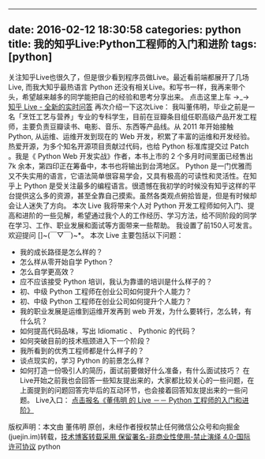 
---
date: 2016-02-12 18:30:58
categories: python
title: 我的知乎Live:Python工程师的入门和进阶
tags: [python]
---
关注知乎Live也很久了，但是很少看到程序员做Live。最近看前端都展开了几场Live, 而我大知乎最热语言 Python
还没有相关Live。和写书一样，我再来带个头，希望越来越多的同学能把自己的经验和思考分享出来。
点击这里上车 →_→ [知乎 Live -
全新的实时问答](https://zhihu.com/lives/789840559912009728?utm_campaign=zhihulive&utm_source=zhihucolumn&utm_medium=Livecolumn)
再次介绍一下这次Live：
我叫董伟明，毕业之前是一名「烹饪工艺与营养」专业的专科学生，目前在豆瓣条目组任职高级产品开发工程师，主要负责豆瓣读书、电影、音乐、东西等产品线。从 2011
年开始接触 Python, 从运维、运维开发到现在的 Web 开发，积累了丰富的运维和开发经验。热爱开源，为多个知名开源项目贡献过代码，也给 Python
标准库提交过 Patch 。我是《 Python Web 开发实战》作者，本书上市的 2 个多月时间里面已经售出 7k
余本，第四印正在筹备中，本书也将输出到台湾地区。
Python 是一门优雅而又不失实用的语言，它语法简单很容易学会，又具有极高的可读性和灵活性。在知乎上 Python
是受关注最多的编程语言。很遗憾在我初学的时候没有知乎这样的平台提供这么多的资源，甚至全靠自己摸索。虽然各类观点俯拾皆是，但是有时候却会让人迷失了方向。
本次 Live 我将带来个人对 Python
开发工程师如何入门、提高和进阶的一些见解，希望通过我个人的工作经历、学习方法，给不同阶段的同学在学习、工作、职业发展和面试等方面带来一些帮助。
我设置了前150人可发言。欢迎提问 []~(￣▽￣)~*。
本次 Live 主要包括以下问题：
  * 我的成长路径是怎么样的？
  * 怎么样从零开始自学 Python？
  * 怎么自学更高效？
  * 应不应该接受 Python 培训，我认为靠谱的培训是什么样子的？
  * 初、中级 Python 工程师在创业公司如何提升个人能力？
  * 初、中级 Python 工程师在创业公司如何提升个人能力？
  * 我的职业发展是运维到运维开发再到 web 开发，为什么要转行，怎么转，有什么坑？
  * 如何提高代码品味，写出 Idiomatic 、 Pythonic 的代码？
  * 如何突破目前的技术瓶颈进入下一个阶段？
  * 我所看到的优秀工程师都是什么样子的？
  * 谈点现实的，学习 Python 的前景怎么样？
  * 如何打造一份吸引人的简历，面试前要做好什么准备，有什么面试技巧？
在Live开始之前我也会回答一些知友提出来的，大家都比较关心的一些问题，在上面提到的问题回答完毕后的互动环节，也会接着回答知友提出来的一些问题。
Live入口： [点击报名《董伟明 的 Live －－ Python
工程师的入门和进阶》](https://zhihu.com/lives/789840559912009728?utm_campaign=zhihulive&utm_source=zhihucolumn&utm_medium=Livecolumn)

版权声明：本文由 董伟明 原创，未经作者授权禁止任何微信公众号和向掘金(juejin.im)转载，[技术博客转载采用 保留署名-非商业性使用-禁止演绎 4.0-国际许可协议](https://creativecommons.org/licenses/by-nc-nd/4.0/deed.zh)
python
